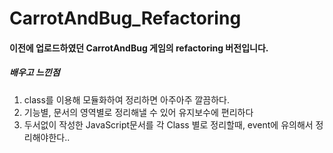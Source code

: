 # CarrotAndBug_Refactoring

<h4> 이전에 업로드하였던 CarrotAndBug 게임의 refactoring 버전입니다. </h4>

<h5> 배우고 느낀점 </h5>
<ol>
  <li>class를 이용해 모듈화하여 정리하면 아주아주 깔끔하다.</li>
  <li>기능별, 문서의 영역별로 정리해낼 수 있어 유지보수에 편리하다</li>
  <li>두서없이 작성한 JavaScript문서를 각 Class 별로 정리할때, event에 유의해서 정리해야한다..</li>
</ol>
